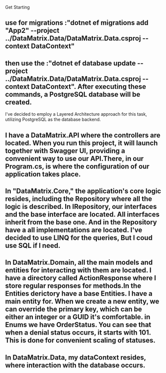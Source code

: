 Get Starting

use for migrations :"dotnet ef migrations add "App2" --project ../DataMatrix.Data/DataMatrix.Data.csproj --context DataContext"
-
then use the :"dotnet ef database update --project ../DataMatrix.Data/DataMatrix.Data.csproj --context DataContext".
After executing these commands, a PostgreSQL database will be created.
-

I've decided to employ a Layered Architecture approach for this task, utilizing PostgreSQL as the database backend.

I have a DataMatrix.API where the controllers are located. When you run this project, it will launch together with Swagger UI, providing a convenient way to use our API.There, in our Program.cs, is where the configuration of our application takes place.
-------------------

In "DataMatrix.Core," the application's core logic resides, including the Repository where all the logic is described. In IRepository, our interfaces and the base interface are located. All interfaces inherit from the base one. And in the Repository have a all implementations are located. I've decided to use LINQ for the queries, But I coud use SQL if I need.
-------------------

In DataMatrix.Domain, all the main models and entities for interacting with them are located. I have a directory called ActionResponse where I store regular responses for methods.In the Entities derictory have a base Entities. I have a main entity for. When we create a new entity, we can override the primary key, which can be either an integer or a GUID it's comfortable. in Enums we have OrderStatus. You can see that when a denial status occurs, it starts with 101. This is done for convenient scaling of statuses.
------------------

In DataMatrix.Data, my dataContext resides, where interaction with the database occurs.
-


